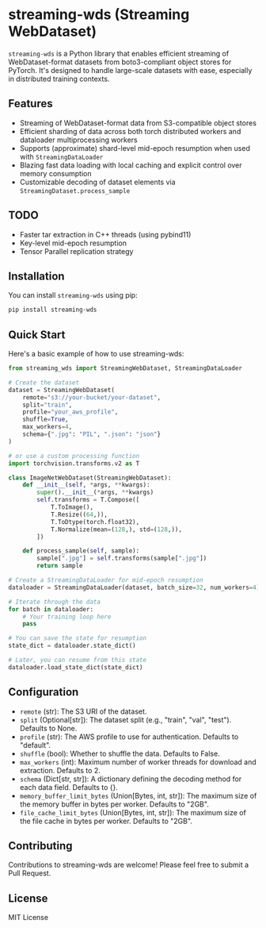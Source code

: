 # streaming-wds (Streaming WebDataset)

`streaming-wds` is a Python library that enables efficient streaming of WebDataset-format datasets from boto3-compliant object stores for PyTorch. It's designed to handle large-scale datasets with ease, especially in distributed training contexts.


## Features

- Streaming of WebDataset-format data from S3-compatible object stores
- Efficient sharding of data across both torch distributed workers and dataloader multiprocessing workers
- Supports (approximate) shard-level mid-epoch resumption when used with `StreamingDataLoader`
- Blazing fast data loading with local caching and explicit control over memory consumption
- Customizable decoding of dataset elements via `StreamingDataset.process_sample`

## TODO

- Faster tar extraction in C++ threads (using pybind11)
- Key-level mid-epoch resumption
- Tensor Parallel replication strategy

## Installation

You can install `streaming-wds` using pip:

```bash
pip install streaming-wds
```

## Quick Start
Here's a basic example of how to use streaming-wds:

```python
from streaming_wds import StreamingWebDataset, StreamingDataLoader

# Create the dataset
dataset = StreamingWebDataset(
    remote="s3://your-bucket/your-dataset",
    split="train",
    profile="your_aws_profile",
    shuffle=True,
    max_workers=4,
    schema={".jpg": "PIL", ".json": "json"}
)

# or use a custom processing function
import torchvision.transforms.v2 as T

class ImageNetWebDataset(StreamingWebDataset):
    def __init__(self, *args, **kwargs):
        super().__init__(*args, **kwargs)
        self.transforms = T.Compose([
            T.ToImage(),
            T.Resize((64,)),
            T.ToDtype(torch.float32),
            T.Normalize(mean=(128,), std=(128,)),
        ])

    def process_sample(self, sample):
        sample[".jpg"] = self.transforms(sample[".jpg"])
        return sample

# Create a StreamingDataLoader for mid-epoch resumption
dataloader = StreamingDataLoader(dataset, batch_size=32, num_workers=4)

# Iterate through the data
for batch in dataloader:
    # Your training loop here
    pass

# You can save the state for resumption
state_dict = dataloader.state_dict()

# Later, you can resume from this state
dataloader.load_state_dict(state_dict)
```


## Configuration

- `remote` (str): The S3 URI of the dataset.
- `split` (Optional[str]): The dataset split (e.g., "train", "val", "test"). Defaults to None.
- `profile` (str): The AWS profile to use for authentication. Defaults to "default".
- `shuffle` (bool): Whether to shuffle the data. Defaults to False.
- `max_workers` (int): Maximum number of worker threads for download and extraction. Defaults to 2.
- `schema` (Dict[str, str]): A dictionary defining the decoding method for each data field. Defaults to {}.
- `memory_buffer_limit_bytes` (Union[Bytes, int, str]): The maximum size of the memory buffer in bytes per worker. Defaults to "2GB".
- `file_cache_limit_bytes` (Union[Bytes, int, str]): The maximum size of the file cache in bytes per worker. Defaults to "2GB".


## Contributing
Contributions to streaming-wds are welcome! Please feel free to submit a Pull Request.

## License
MIT License
